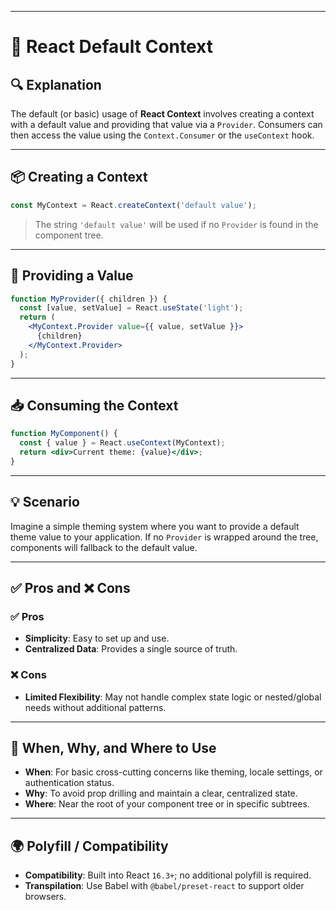 
---

# 🧠 React Default Context

## 🔍 Explanation

The default (or basic) usage of **React Context** involves creating a context with a default value and providing that value via a `Provider`. Consumers can then access the value using the `Context.Consumer` or the `useContext` hook.

---

## 📦 Creating a Context

```jsx
const MyContext = React.createContext('default value');
```

> The string `'default value'` will be used if no `Provider` is found in the component tree.

---

## 🎁 Providing a Value

```jsx
function MyProvider({ children }) {
  const [value, setValue] = React.useState('light');
  return (
    <MyContext.Provider value={{ value, setValue }}>
      {children}
    </MyContext.Provider>
  );
}
```

---

## 📥 Consuming the Context

```jsx
function MyComponent() {
  const { value } = React.useContext(MyContext);
  return <div>Current theme: {value}</div>;
}
```

---

## 💡 Scenario

Imagine a simple theming system where you want to provide a default theme value to your application. If no `Provider` is wrapped around the tree, components will fallback to the default value.

---

## ✅ Pros and ❌ Cons

### ✅ Pros

- **Simplicity**: Easy to set up and use.
- **Centralized Data**: Provides a single source of truth.

### ❌ Cons

- **Limited Flexibility**: May not handle complex state logic or nested/global needs without additional patterns.

---

## 📘 When, Why, and Where to Use

- **When**: For basic cross-cutting concerns like theming, locale settings, or authentication status.
- **Why**: To avoid prop drilling and maintain a clear, centralized state.
- **Where**: Near the root of your component tree or in specific subtrees.

---

## 🌍 Polyfill / Compatibility

- **Compatibility**: Built into React `16.3+`; no additional polyfill is required.
- **Transpilation**: Use Babel with `@babel/preset-react` to support older browsers.

